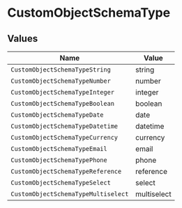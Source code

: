 # CustomObjectSchemaType


## Values

| Name                                | Value                               |
| ----------------------------------- | ----------------------------------- |
| `CustomObjectSchemaTypeString`      | string                              |
| `CustomObjectSchemaTypeNumber`      | number                              |
| `CustomObjectSchemaTypeInteger`     | integer                             |
| `CustomObjectSchemaTypeBoolean`     | boolean                             |
| `CustomObjectSchemaTypeDate`        | date                                |
| `CustomObjectSchemaTypeDatetime`    | datetime                            |
| `CustomObjectSchemaTypeCurrency`    | currency                            |
| `CustomObjectSchemaTypeEmail`       | email                               |
| `CustomObjectSchemaTypePhone`       | phone                               |
| `CustomObjectSchemaTypeReference`   | reference                           |
| `CustomObjectSchemaTypeSelect`      | select                              |
| `CustomObjectSchemaTypeMultiselect` | multiselect                         |